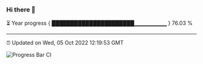 ### Hi there 👋

⏳ Year progress { ██████████████████████▁▁▁▁▁▁▁▁ } 76.03 %

---

⏰ Updated on Wed, 05 Oct 2022 12:19:53 GMT

![Progress Bar CI](https://github.com/Shyam-Makwana/GitHub-Actions-Demo/workflows/Progress%20Bar%20CI/badge.svg)
